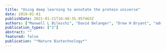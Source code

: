 ```yaml
---
title: "Using deep learning to annotate the protein universe"
date: 2019-01-01
publishDate: 2021-01-21T16:48:35.957463Z
authors: ["Maxwell L Bileschi", "David Belanger", "Drew H Bryant", "admin", "Brandon Carter", "D Sculley", "Mark A DePristo", "Lucy J Colwell"]
publication_types: ["2"]
abstract: ""
featured: false
publication: "*Nature Biotechnology*"
---
```


